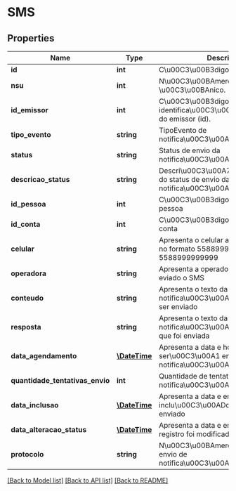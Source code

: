 # SMS

## Properties
Name | Type | Description | Notes
------------ | ------------- | ------------- | -------------
**id** | **int** | C\u00C3\u00B3digo Identificador. | [optional] 
**nsu** | **int** | N\u00C3\u00BAmero sequencial \u00C3\u00BAnico. | [optional] 
**id_emissor** | **int** | C\u00C3\u00B3digo de identifica\u00C3\u00A7\u00C3\u00A3o do emissor (id). | [optional] 
**tipo_evento** | **string** | TipoEvento de notifica\u00C3\u00A7\u00C3\u00A3o | [optional] 
**status** | **string** | Status de envio da notifica\u00C3\u00A7\u00C3\u00A3o | 
**descricao_status** | **string** | Descri\u00C3\u00A7\u00C3\u00A3o do status de envio da notifica\u00C3\u00A7\u00C3\u00A3o | 
**id_pessoa** | **int** | C\u00C3\u00B3digo identificado da pessoa | 
**id_conta** | **int** | C\u00C3\u00B3digo identificador da conta | 
**celular** | **string** | Apresenta o celular a ser eviado o SMS no formato 5588999999999 ou 5588999999999 | 
**operadora** | **string** | Apresenta a operadora do celular a ser eviado o SMS | 
**conteudo** | **string** | Apresenta o texto da notifica\u00C3\u00A7\u00C3\u00A3o a ser enviado | 
**resposta** | **string** | Apresenta o texto da resposta da notifica\u00C3\u00A7\u00C3\u00A3o que foi enviada | 
**data_agendamento** | [**\DateTime**](\DateTime.md) | Apresenta a data e hora em que ser\u00C3\u00A1 enviado a notifica\u00C3\u00A7\u00C3\u00A3o | 
**quantidade_tentativas_envio** | **int** | Quantidade de tentativas e envio da notifica\u00C3\u00A7\u00C3\u00A3o | 
**data_inclusao** | [**\DateTime**](\DateTime.md) | Apresenta a data e em que o registro foi inclu\u00C3\u00ADdo na base para ser enviado | 
**data_alteracao_status** | [**\DateTime**](\DateTime.md) | Apresenta a data e em que o Stattjus do registro foi modificado | 
**protocolo** | **string** | N\u00C3\u00BAmero do protocolo de envio de notifica\u00C3\u00A7\u00C3\u00B5es | [optional] 

[[Back to Model list]](../README.md#documentation-for-models) [[Back to API list]](../README.md#documentation-for-api-endpoints) [[Back to README]](../README.md)


